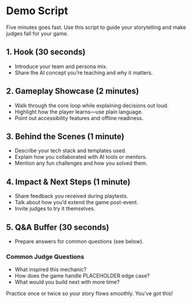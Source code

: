 # Demo Script

Five minutes goes fast. Use this script to guide your storytelling and make judges fall for your game.

## 1. Hook (30 seconds)

- Introduce your team and persona mix.
- Share the AI concept you’re teaching and why it matters.

## 2. Gameplay Showcase (2 minutes)

- Walk through the core loop while explaining decisions out loud.
- Highlight how the player learns—use plain language.
- Point out accessibility features and offline readiness.

## 3. Behind the Scenes (1 minute)

- Describe your tech stack and templates used.
- Explain how you collaborated with AI tools or mentors.
- Mention any fun challenges and how you solved them.

## 4. Impact & Next Steps (1 minute)

- Share feedback you received during playtests.
- Talk about how you’d extend the game post-event.
- Invite judges to try it themselves.

## 5. Q&A Buffer (30 seconds)

- Prepare answers for common questions (see below).

### Common Judge Questions

- What inspired this mechanic?
- How does the game handle PLACEHOLDER edge case?
- What would you build next with more time?

Practice once or twice so your story flows smoothly. You’ve got this!
